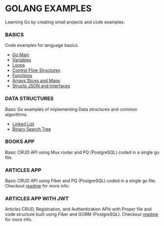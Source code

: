 # GOLANG EXAMPLES

Learning Go by creating small projects and code examples.

### BASICS

Code examples for language basics.

- [Go Main](/basics/main.go)
- [Variables](/basics/examples/variables.go)
- [Loops](/basics/examples/loops.go)
- [Control Flow Structures](/basics/examples/control-flow-structures.go)
- [Functions](/basics/examples/variables.go)
- [Arrays Slices and Maps](/basics/examples/arrays-slices-and-maps.go)
- [Structs JSON and Interfaces](/basics/examples/structs-json-and-interfaces.go)

### DATA STRUCTURES

Basic Go examples of implementing Data structures and common algorithms.

- [Linked List](/data-structures/examples/linked-list.go)
- [Binary Search Tree](/data-structures/examples/binary-search-tree.go)

### BOOKS APP

Basic CRUD API using Mux router and PQ (PostgreSQL) coded in a single go file.

### ARTICLES APP

Basic CRUD API using Fiber and PQ (PostgreSQL) coded in a single go file. Checkout [readme](/articles-app/README.md) for more info.

### ARTICLES APP WITH JWT

Articles CRUD, Registration, and Authentication APIs with Proper file and code structure built using Fiber and GORM (PostgreSQL). Checkout [readme](/articles-app-with-jwt/README.md) for more info.
